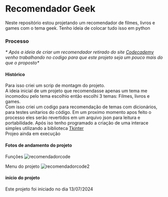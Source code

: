 # Recomendador Geek
Neste repositório estou projetando um recomendador de filmes, livros e games com o tema geek.
Tenho ideia de colocar tudo isso em python  

### Processo

_* Após a ideia de criar um recomendador retirado do site [Codecademy](https://www.codecademy.com/projects/portfolio/recommendation-software-project) venho trabalhando no codigo para que este projeto seja um pouco mais do que o proposto*_

#### Histórico

Para isso criei um scrip de montagm do projeto.  
A ideia inicial de um projeto que recomendasse apenas um tema me incomodou pelo tema escolhio então escolhi 3 temas: Filmes, livros e games.  
Com isso criei um codigo para recomendação de temas com dicionários, para testes unitarios do código. Em um proximo momento apos feito o processo eles serão revertidos em um arquivo json para leitura e portabilidade.
Após iso tenho programado a criação de uma interace simples utilizando a biblioteca [Tkinter](https://docs.python.org/3/library/tkinter.html)  
Projeo ainda em execução   

#### Fotos de andamento do projeto

Funções 
![recomendadorcode](https://github.com/user-attachments/assets/e5135c50-22d8-487b-a67a-8d9d8d9f6ee4)

Menu do projeto
![recomendadorcode2](https://github.com/user-attachments/assets/99a54177-2c84-447c-a25b-0c309fabcfd0)



#### início do projeto
Este projeto foi iniciado no dia 13/07/2024 

